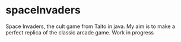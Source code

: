 # spaceInvaders
Space Invaders, the cult game from Taito in java.
My aim is to make a perfect replica of the classic arcade game. Work in progress
